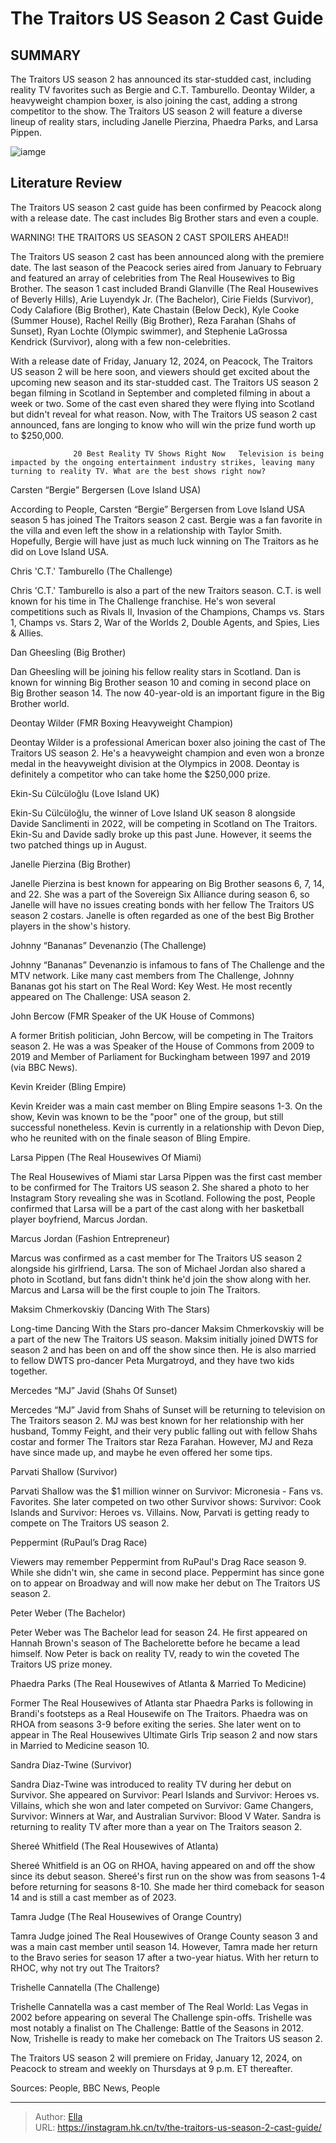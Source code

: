 # The Traitors US Season 2 Cast Guide


## SUMMARY 



  The Traitors US season 2 has announced its star-studded cast, including reality TV favorites such as Bergie and C.T. Tamburello.   Deontay Wilder, a heavyweight champion boxer, is also joining the cast, adding a strong competitor to the show.   The Traitors US season 2 will feature a diverse lineup of reality stars, including Janelle Pierzina, Phaedra Parks, and Larsa Pippen.  

![iamge](https://static1.srcdn.com/wordpress/wp-content/uploads/2023/12/update-the-traitors-us-season-2-cast-guide.jpg)

## Literature Review
The Traitors US season 2 cast guide has been confirmed by Peacock along with a release date. The cast includes Big Brother stars and even a couple.




WARNING! THE TRAITORS US SEASON 2 CAST SPOILERS AHEAD!!




The Traitors US season 2 cast has been announced along with the premiere date. The last season of the Peacock series aired from January to February and featured an array of celebrities from The Real Housewives to Big Brother. The season 1 cast included Brandi Glanville (The Real Housewives of Beverly Hills), Arie Luyendyk Jr. (The Bachelor), Cirie Fields (Survivor), Cody Calafiore (Big Brother), Kate Chastain (Below Deck), Kyle Cooke (Summer House), Rachel Reilly (Big Brother), Reza Farahan (Shahs of Sunset), Ryan Lochte (Olympic swimmer), and Stephenie LaGrossa Kendrick (Survivor), along with a few non-celebrities.

With a release date of Friday, January 12, 2024, on Peacock, The Traitors US season 2 will be here soon, and viewers should get excited about the upcoming new season and its star-studded cast. The Traitors US season 2 began filming in Scotland in September and completed filming in about a week or two. Some of the cast even shared they were flying into Scotland but didn&#39;t reveal for what reason. Now, with The Traitors US season 2 cast announced, fans are longing to know who will win the prize fund worth up to $250,000.




                  20 Best Reality TV Shows Right Now   Television is being impacted by the ongoing entertainment industry strikes, leaving many turning to reality TV. What are the best shows right now?    


 Carsten “Bergie” Bergersen (Love Island USA) 
          

According to People, Carsten “Bergie” Bergersen from Love Island USA season 5 has joined The Traitors season 2 cast. Bergie was a fan favorite in the villa and even left the show in a relationship with Taylor Smith. Hopefully, Bergie will have just as much luck winning on The Traitors as he did on Love Island USA.



 Chris &#39;C.T.&#39; Tamburello (The Challenge) 
          




Chris &#39;C.T.&#39; Tamburello is also a part of the new Traitors season. C.T. is well known for his time in The Challenge franchise. He&#39;s won several competitions such as Rivals II, Invasion of the Champions, Champs vs. Stars 1, Champs vs. Stars 2, War of the Worlds 2, Double Agents, and Spies, Lies &amp; Allies.



 Dan Gheesling (Big Brother) 
          

Dan Gheesling will be joining his fellow reality stars in Scotland. Dan is known for winning Big Brother season 10 and coming in second place on Big Brother season 14. The now 40-year-old is an important figure in the Big Brother world.



 Deontay Wilder (FMR Boxing Heavyweight Champion) 

 




Deontay Wilder is a professional American boxer also joining the cast of The Traitors US season 2. He&#39;s a heavyweight champion and even won a bronze medal in the heavyweight division at the Olympics in 2008. Deontay is definitely a competitor who can take home the $250,000 prize.



 Ekin-Su Cülcüloğlu (Love Island UK) 
          

Ekin-Su Cülcüloğlu, the winner of Love Island UK season 8 alongside Davide Sanclimenti in 2022, will be competing in Scotland on The Traitors. Ekin-Su and Davide sadly broke up this past June. However, it seems the two patched things up in August.



 Janelle Pierzina (Big Brother) 
          




Janelle Pierzina is best known for appearing on Big Brother seasons 6, 7, 14, and 22. She was a part of the Sovereign Six Alliance during season 6, so Janelle will have no issues creating bonds with her fellow The Traitors US season 2 costars. Janelle is often regarded as one of the best Big Brother players in the show&#39;s history.



 Johnny “Bananas” Devenanzio (The Challenge) 
         

 Johnny “Bananas” Devenanzio is infamous to fans of The Challenge and the MTV network. Like many cast members from The Challenge, Johnny Bananas got his start on The Real Word: Key West. He most recently appeared on The Challenge: USA season 2.



 John Bercow (FMR Speaker of the UK House of Commons) 
          




A former British politician, John Bercow, will be competing in The Traitors season 2. He was a was Speaker of the House of Commons from 2009 to 2019 and Member of Parliament for Buckingham between 1997 and 2019 (via BBC News).



 Kevin Kreider (Bling Empire) 
          

Kevin Kreider was a main cast member on Bling Empire seasons 1-3. On the show, Kevin was known to be the &#34;poor&#34; one of the group, but still successful nonetheless. Kevin is currently in a relationship with Devon Diep, who he reunited with on the finale season of Bling Empire.



 Larsa Pippen (The Real Housewives Of Miami) 
         

The Real Housewives of Miami star Larsa Pippen was the first cast member to be confirmed for The Traitors US season 2. She shared a photo to her Instagram Story revealing she was in Scotland. Following the post, People confirmed that Larsa will be a part of the cast along with her basketball player boyfriend, Marcus Jordan.






 Marcus Jordan (Fashion Entrepreneur) 
          

Marcus was confirmed as a cast member for The Traitors US season 2 alongside his girlfriend, Larsa. The son of Michael Jordan also shared a photo in Scotland, but fans didn&#39;t think he&#39;d join the show along with her. Marcus and Larsa will be the first couple to join The Traitors.



 Maksim Chmerkovskiy (Dancing With The Stars) 
          

Long-time Dancing With the Stars pro-dancer Maksim Chmerkovskiy will be a part of the new The Traitors US season. Maksim initially joined DWTS for season 2 and has been on and off the show since then. He is also married to fellow DWTS pro-dancer Peta Murgatroyd, and they have two kids together.






 Mercedes “MJ” Javid (Shahs Of Sunset) 
          

Mercedes “MJ” Javid from Shahs of Sunset will be returning to television on The Traitors season 2. MJ was best known for her relationship with her husband, Tommy Feight, and their very public falling out with fellow Shahs costar and former The Traitors star Reza Farahan. However, MJ and Reza have since made up, and maybe he even offered her some tips.



 Parvati Shallow (Survivor) 
          

Parvati Shallow was the $1 million winner on Survivor: Micronesia - Fans vs. Favorites. She later competed on two other Survivor shows: Survivor: Cook Islands and Survivor: Heroes vs. Villains. Now, Parvati is getting ready to compete on The Traitors US season 2.






 Peppermint (RuPaul’s Drag Race) 
          

Viewers may remember Peppermint from RuPaul&#39;s Drag Race season 9. While she didn&#39;t win, she came in second place. Peppermint has since gone on to appear on Broadway and will now make her debut on The Traitors US season 2.



 Peter Weber (The Bachelor) 
         

 Peter Weber was The Bachelor lead for season 24. He first appeared on Hannah Brown&#39;s season of The Bachelorette before he became a lead himself. Now Peter is back on reality TV, ready to win the coveted The Traitors US prize money.



 Phaedra Parks (The Real Housewives of Atlanta &amp; Married To Medicine) 
          




Former The Real Housewives of Atlanta star Phaedra Parks is following in Brandi&#39;s footsteps as a Real Housewife on The Traitors. Phaedra was on RHOA from seasons 3-9 before exiting the series. She later went on to appear in The Real Housewives Ultimate Girls Trip season 2 and now stars in Married to Medicine season 10.



 Sandra Diaz-Twine (Survivor) 
          

Sandra Diaz-Twine was introduced to reality TV during her debut on Survivor. She appeared on Survivor: Pearl Islands and Survivor: Heroes vs. Villains, which she won and later competed on Survivor: Game Changers, Survivor: Winners at War, and Australian Survivor: Blood V Water. Sandra is returning to reality TV after more than a year on The Traitors season 2.



 Shereé Whitfield (The Real Housewives of Atlanta) 
          




Shereé Whitfield is an OG on RHOA, having appeared on and off the show since its debut season. Shereé&#39;s first run on the show was from seasons 1-4 before returning for seasons 8-10. She made her third comeback for season 14 and is still a cast member as of 2023.



 Tamra Judge (The Real Housewives of Orange Country) 
          

Tamra Judge joined The Real Housewives of Orange County season 3 and was a main cast member until season 14. However, Tamra made her return to the Bravo series for season 17 after a two-year hiatus. With her return to RHOC, why not try out The Traitors?



 Trishelle Cannatella (The Challenge) 
          




Trishelle Cannatella was a cast member of The Real World: Las Vegas in 2002 before appearing on several The Challenge spin-offs. Trishelle was most notably a finalist on The Challenge: Battle of the Seasons in 2012. Now, Trishelle is ready to make her comeback on The Traitors US season 2.



The Traitors US season 2 will premiere on Friday, January 12, 2024, on Peacock to stream and weekly on Thursdays at 9 p.m. ET thereafter.




Sources: People, BBC News, People



---

> Author: [Ella](https://instagram.hk.cn/)  
> URL: https://instagram.hk.cn/tv/the-traitors-us-season-2-cast-guide/  

